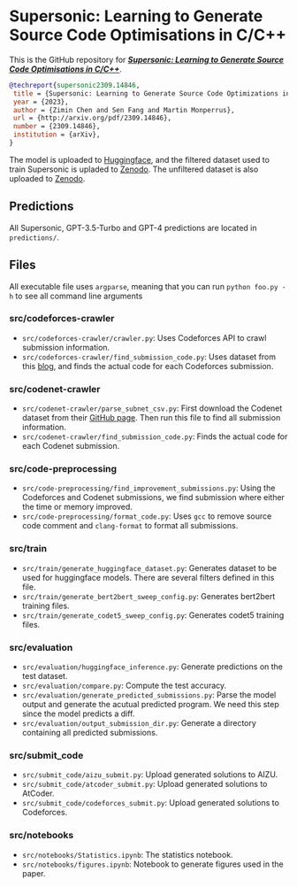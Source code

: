 # Supersonic: Learning to Generate Source Code Optimisations in C/C++

This is the GitHub repository for [***Supersonic: Learning to Generate Source Code Optimisations in C/C++***](https://arxiv.org/abs/2309.14846).
```bibtex
@techreport{supersonic2309.14846,
 title = {Supersonic: Learning to Generate Source Code Optimizations in C/C++},
 year = {2023},
 author = {Zimin Chen and Sen Fang and Martin Monperrus},
 url = {http://arxiv.org/pdf/2309.14846},
 number = {2309.14846},
 institution = {arXiv},
}
```
The model is uploaded to [Huggingface](https://huggingface.co/zimin/Supersonic), and the filtered dataset used to train Supersonic is upladed to [Zenodo](https://zenodo.org/record/8386875). The unfiltered dataset is also uploaded to [Zenodo](https://zenodo.org/record/8388731). 

## Predictions

All Supersonic, GPT-3.5-Turbo and GPT-4 predictions are located in `predictions/`.

## Files

All executable file uses `argparse`, meaning that you can run `python foo.py -h` to see all command line arguments

### src/codeforces-crawler

* `src/codeforces-crawler/crawler.py`: Uses Codeforces API to crawl submission information.
* `src/codeforces-crawler/find_submission_code.py`: Uses dataset from this [blog](https://codeforces.com/blog/entry/94755), and finds the actual code for each Codeforces submission.

### src/codenet-crawler

* `src/codenet-crawler/parse_subnet_csv.py`: First download the Codenet dataset from their [GitHub page](https://github.com/IBM/Project_CodeNet#download-the-dataset). Then run this file to find all submission information.
* `src/codenet-crawler/find_submission_code.py`: Finds the actual code for each Codenet submission.

### src/code-preprocessing

* `src/code-preprocessing/find_improvement_submissions.py`: Using the Codeforces and Codenet submissions, we find submission where either the time or memory improved.
* `src/code-preprocessing/format_code.py`: Uses `gcc` to remove source code comment and `clang-format` to format all submissions.

### src/train

* `src/train/generate_huggingface_dataset.py`: Generates dataset to be used for huggingface models. There are several filters defined in this file.
* `src/train/generate_bert2bert_sweep_config.py`: Generates bert2bert training files.
* `src/train/generate_codet5_sweep_config.py`: Generates codet5 training files.

### src/evaluation

* `src/evaluation/huggingface_inference.py`: Generate predictions on the test dataset.
* `src/evaluation/compare.py`: Compute the test accuracy.
* `src/evaluation/generate_predicted_submissions.py`: Parse the model output and generate the acutual predicted program. We need this step since the model predicts a diff.
* `src/evaluation/output_submission_dir.py`: Generate a directory containing all predicted submissions.

### src/submit_code

* `src/submit_code/aizu_submit.py`: Upload generated solutions to AIZU.
* `src/submit_code/atcoder_submit.py`:  Upload generated solutions to AtCoder.
* `src/submit_code/codeforces_submit.py`: Upload generated solutions to Codeforces.

### src/notebooks

* `src/notebooks/Statistics.ipynb`: The statistics notebook.
* `src/notebooks/figures.ipynb`: Notebook to generate figures used in the paper.

